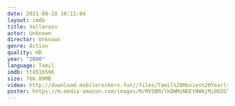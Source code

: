 ```yaml
---
date: 2021-08-18 10:11:04
layout: imdb
title: Vallarasu
actor: Unknown
director: Unknown
genre: Action
quality: HD
year: "2000"
language: Tamil
imdb: tt4516596
size: 766.89MB
video: http://download.mobilerockers.fun//files/Tamil%20Movies%20Yearly%20Collections/Tamil%202000%20Collections/Vallarasu%20(2000)/Vallarasu%20(2000)%20Full%20Movies/Vallarasu%20(2000)%20HDRip/Vallarasu%20(2000)%20HDRip%20Single%20Part.mp4
poster: https://m.media-amazon.com/images/M/MV5BMzlkOWMzNDEtNWNjMi00ZGY1LWEyNzYtYzgxYzQ5Y2JkNGVlXkEyXkFqcGdeQXVyOTk3NTc2MzE@._V1_.jpg
---
```

